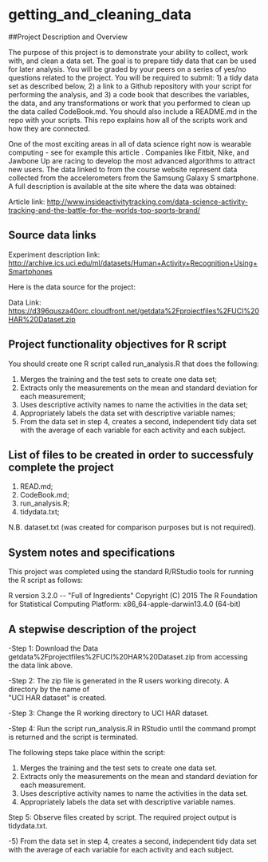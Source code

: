 # getting_and_cleaning_data

##Project Description and Overview

The purpose of this project is to demonstrate your ability to collect, work with, and clean a data set. The goal is to prepare tidy data that can be used for later analysis. You will be graded by your peers on a series of yes/no questions related to the project. You will be required to submit: 1) a tidy data set as described below, 2) a link to a Github repository with your script for performing the analysis, and 3) a code book that describes the variables, the data, and any transformations or work that you performed to clean up the data called CodeBook.md. You should also include a README.md in the repo with your scripts. This repo explains how all of the scripts work and how they are connected.  

One of the most exciting areas in all of data science right now is wearable computing - see for example this article . Companies like Fitbit, Nike, and Jawbone Up are racing to develop the most advanced algorithms to attract new users. The data linked to from the course website represent data collected from the accelerometers from the Samsung Galaxy S smartphone. A full description is available at the site where the data was obtained: 

Article link: http://www.insideactivitytracking.com/data-science-activity-tracking-and-the-battle-for-the-worlds-top-sports-brand/


## Source data links

Experiment description link: http://archive.ics.uci.edu/ml/datasets/Human+Activity+Recognition+Using+Smartphones 

Here is the data source for the project: 

Data Link: https://d396qusza40orc.cloudfront.net/getdata%2Fprojectfiles%2FUCI%20HAR%20Dataset.zip 

## Project functionality objectives for R script

You should create one R script called run_analysis.R that does the following: 
1. Merges the training and the test sets to create one data set;
2. Extracts only the measurements on the mean and standard deviation for each measurement; 
3. Uses descriptive activity names to name the activities in the data set;
4. Appropriately labels the data set with descriptive variable names;
5. From the data set in step 4, creates a second, independent tidy data set with the average of each variable for each activity and each subject.

## List of files to be created in order to successfuly complete the project

1. READ.md; 
2. CodeBook.md;
3. run_analysis.R;
4. tidydata.txt;

N.B. dataset.txt  (was created for comparison purposes but is not required).


## System notes and specifications

This project was completed using the standard R/RStudio tools for running the R script as follows:

R version 3.2.0 -- "Full of Ingredients"
Copyright (C) 2015 The R Foundation for Statistical Computing
Platform: x86_64-apple-darwin13.4.0 (64-bit)


## A stepwise description of the project

-Step 1: Download the Data getdata%2Fprojectfiles%2FUCI%20HAR%20Dataset.zip from  accessing the data link above.

-Step 2: The zip file is generated in the R users working direcoty. A directory by the name of  
"UCI HAR dataset" is created. 

-Step 3: Change the R working directory to UCI HAR dataset.

-Step 4: Run the script run_analysis.R in RStudio until the command prompt is returned and the script is terminated.

The following steps take place within the script:
1. Merges the training and the test sets to create one data set.
2. Extracts only the measurements on the mean and standard deviation for each measurement. 
3. Uses descriptive activity names to name the activities in the data set.
4. Appropriately labels the data set with descriptive variable names.


Step 5: Observe files created by script. The required project output is tidydata.txt.

-5) From the data set in step 4, creates a second, independent tidy data set with the average of each variable for each activity and each subject.
